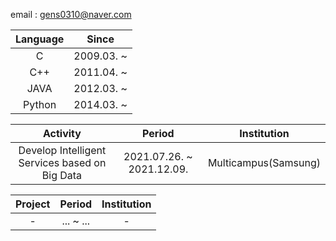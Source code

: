 email : gens0310@naver.com

|  Language  |   Since   |
| :--------: | :-------: |
|     C      | 2009.03. ~ |
|    C++     | 2011.04. ~ |
|    JAVA    | 2012.03. ~ |
|   Python   | 2014.03. ~ |

| Activity |          Period           | Institution |
| :------: | :-----------------------: | :---------: |
| Develop Intelligent Services based on Big Data | 2021.07.26. ~ 2021.12.09. | Multicampus(Samsung) |

| Project |          Period           | Institution |
| :-----: | :-----------------------: | :---------: |
| - | ... ~ ... | - |
